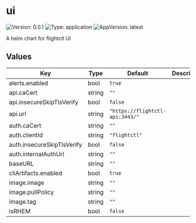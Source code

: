# ui

![Version: 0.0.1](https://img.shields.io/badge/Version-0.0.1-informational?style=flat-square) ![Type: application](https://img.shields.io/badge/Type-application-informational?style=flat-square) ![AppVersion: latest](https://img.shields.io/badge/AppVersion-latest-informational?style=flat-square)

A helm chart for flightctl UI

## Values

| Key | Type | Default | Description |
|-----|------|---------|-------------|
| alerts.enabled | bool | `true` |  |
| api.caCert | string | `""` |  |
| api.insecureSkipTlsVerify | bool | `false` |  |
| api.url | string | `"https://flightctl-api:3443/"` |  |
| auth.caCert | string | `""` |  |
| auth.clientId | string | `"flightctl"` |  |
| auth.insecureSkipTlsVerify | bool | `false` |  |
| auth.internalAuthUrl | string | `""` |  |
| baseURL | string | `""` |  |
| cliArtifacts.enabled | bool | `true` |  |
| image.image | string | `""` |  |
| image.pullPolicy | string | `""` |  |
| image.tag | string | `""` |  |
| isRHEM | bool | `false` |  |

